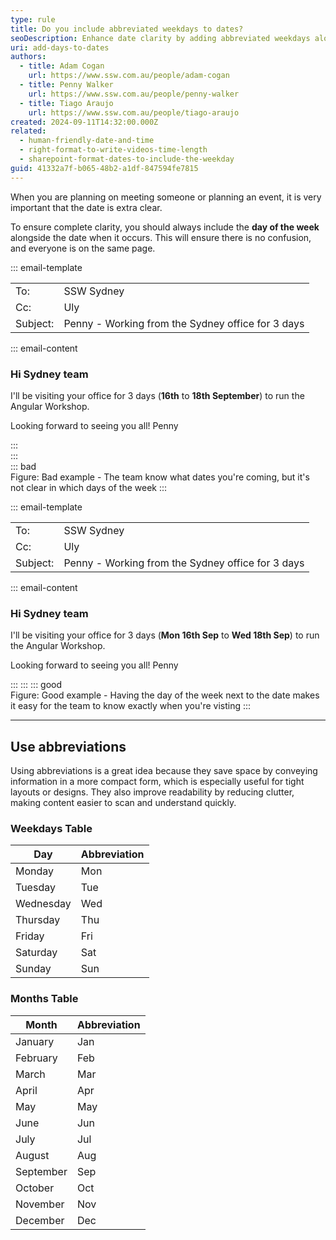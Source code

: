 ```yaml
---
type: rule
title: Do you include abbreviated weekdays to dates?
seoDescription: Enhance date clarity by adding abbreviated weekdays alongside dates. Improve readability and organization for schedules, calendars, and event planning.
uri: add-days-to-dates
authors:
  - title: Adam Cogan
    url: https://www.ssw.com.au/people/adam-cogan
  - title: Penny Walker
    url: https://www.ssw.com.au/people/penny-walker
  - title: Tiago Araujo
    url: https://www.ssw.com.au/people/tiago-araujo
created: 2024-09-11T14:32:00.000Z
related:
  - human-friendly-date-and-time
  - right-format-to-write-videos-time-length
  - sharepoint-format-dates-to-include-the-weekday
guid: 41332a7f-b065-48b2-a1df-847594fe7815
---
```


When you are planning on meeting someone or planning an event, it is very important that the date is extra clear.

To ensure complete clarity, you should always include the **day of the week** alongside the date when it occurs. This will ensure there is no confusion, and everyone is on the same page.

<!--endintro-->

::: email-template  

| | |
| -------- | --- |
| To: | SSW Sydney |
| Cc: | Uly |
| Subject: | Penny - Working from the Sydney office for 3 days |  
::: email-content

### Hi Sydney team

I'll be visiting your office for 3 days (**16th** to **18th September**) to run the Angular Workshop.

Looking forward to seeing you all!
Penny

:::  
:::  
::: bad  
Figure: Bad example - The team know what dates you're coming, but it's not clear in which days of the week
:::

::: email-template  

| | |
| -------- | --- |
| To: | SSW Sydney |
| Cc: | Uly |
| Subject: | Penny - Working from the Sydney office for 3 days |  
::: email-content

### Hi Sydney team

I'll be visiting your office for 3 days (**Mon 16th Sep** to **Wed 18th Sep**) to run the Angular Workshop.

Looking forward to seeing you all!
Penny

:::
:::
::: good  
Figure: Good example - Having the day of the week next to the date makes it easy for the team to know exactly when you're visting
:::

---

## Use abbreviations

Using abbreviations is a great idea because they save space by conveying information in a more compact form, which is especially useful for tight layouts or designs. They also improve readability by reducing clutter, making content easier to scan and understand quickly.

### Weekdays Table

| Day       | Abbreviation |
|-----------|--------------|
| Monday    | Mon          |
| Tuesday   | Tue          |
| Wednesday | Wed          |
| Thursday  | Thu          |
| Friday    | Fri          |
| Saturday  | Sat          |
| Sunday    | Sun          |

### Months Table

| Month       | Abbreviation |
|-------------|--------------|
| January     | Jan          |
| February    | Feb          |
| March       | Mar          |
| April       | Apr          |
| May         | May          |
| June        | Jun          |
| July        | Jul          |
| August      | Aug          |
| September   | Sep          |
| October     | Oct          |
| November    | Nov          |
| December    | Dec          |
